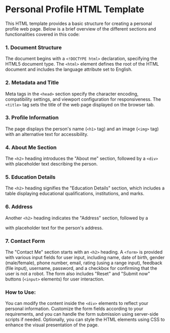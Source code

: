 # Personal Profile HTML Template
This HTML template provides a basic structure for creating a personal profile web page. Below is a brief overview of the different sections and functionalities covered in this code:

### 1. Document Structure
The document begins with a `<!DOCTYPE html>` declaration, specifying the HTML5 document type.
The `<html>` element defines the root of the HTML document and includes the language attribute set to English.
### 2. Metadata and Title
Meta tags in the `<head>` section specify the character encoding, compatibility settings, and viewport configuration for responsiveness.
The `<title>` tag sets the title of the web page displayed on the browser tab.
### 3. Profile Information
The page displays the person's name (`<h1>` tag) and an image (`<img>` tag) with an alternative text for accessibility.
### 4. About Me Section
The `<h2>` heading introduces the "About me" section, followed by a `<div>` with placeholder text describing the person.
### 5. Education Details
The `<h2>` heading signifies the "Education Details" section, which includes a table displaying educational qualifications, institutions, and marks.
### 6. Address
Another `<h2>` heading indicates the "Address" section, followed by a <div> with placeholder text for the person's address.
### 7. Contact Form
The "Contact Me" section starts with an `<h2>` heading.
A `<form>` is provided with various input fields for user input, including name, date of birth, gender (male/female), phone number, email, rating (using a range input), feedback (file input), username, password, and a checkbox for confirming that the user is not a robot.
The form also includes "Reset" and "Submit now" buttons (`<input>` elements) for user interaction.
### How to Use:
You can modify the content inside the `<div>` elements to reflect your personal information.
Customize the form fields according to your requirements, and you can handle the form submission using server-side scripts if needed.
Optionally, you can style the HTML elements using CSS to enhance the visual presentation of the page.
